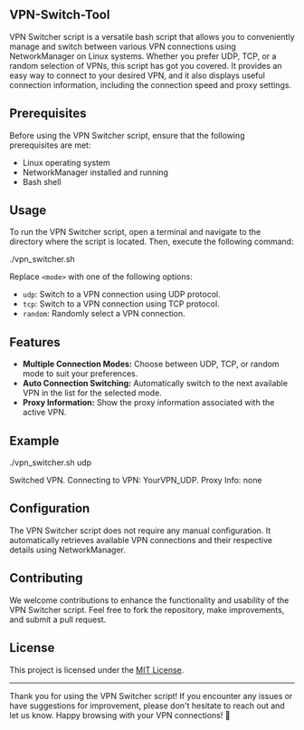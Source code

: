 ## VPN-Switch-Tool ##

VPN Switcher script is a versatile bash script that allows you to conveniently manage and switch between various VPN connections using NetworkManager on Linux systems. Whether you prefer UDP, TCP, or a random selection of VPNs, this script has got you covered. It provides an easy way to connect to your desired VPN, and it also displays useful connection information, including the connection speed and proxy settings.

## Prerequisites ##

Before using the VPN Switcher script, ensure that the following prerequisites are met:

- Linux operating system
- NetworkManager installed and running
- Bash shell

## Usage ##

To run the VPN Switcher script, open a terminal and navigate to the directory where the script is located. Then, execute the following command:

./vpn_switcher.sh <mode>


Replace `<mode>` with one of the following options:

- `udp`: Switch to a VPN connection using UDP protocol.
- `tcp`: Switch to a VPN connection using TCP protocol.
- `random`: Randomly select a VPN connection.

## Features

- **Multiple Connection Modes:** Choose between UDP, TCP, or random mode to suit your preferences.
- **Auto Connection Switching:** Automatically switch to the next available VPN in the list for the selected mode.
- **Proxy Information:** Show the proxy information associated with the active VPN.

## Example

./vpn_switcher.sh udp

Switched VPN. Connecting to VPN: YourVPN_UDP.
Proxy Info: none


## Configuration

The VPN Switcher script does not require any manual configuration. It automatically retrieves available VPN connections and their respective details using NetworkManager.

## Contributing

We welcome contributions to enhance the functionality and usability of the VPN Switcher script. Feel free to fork the repository, make improvements, and submit a pull request.

## License

This project is licensed under the [MIT License](https://opensource.org/licenses/MIT).

---

Thank you for using the VPN Switcher script! If you encounter any issues or have suggestions for improvement, please don't hesitate to reach out and let us know. Happy browsing with your VPN connections! 🚀

